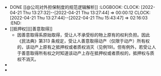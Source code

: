 - DONE [[@公司对外担保制度的规范逻辑解析]]
  :LOGBOOK:
  CLOCK: [2022-04-21 Thu 13:27:32]--[2022-04-21 Thu 13:27:44] =>  00:00:12
  CLOCK: [2022-04-21 Thu 13:27:44]--[2022-04-21 Thu 15:43:47] =>  02:16:03
  :END:
- [[抵押权]][[善意取得]]
	- 因善意取得系原始取得，受让人不承受标的物上原有的权利负担。因此《民法典》第313 条规定，受让人善意取得动产（仅限于动产）所有权的，该动产上原有之抵押权或者质权消灭（见例19)。但有例外，若受让人于善意取得所有权之时知道该动产上存在抵押权或者质权的，抵押权与质权不消灭。
-
-